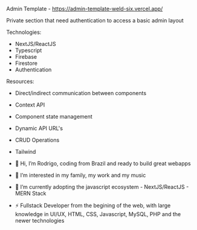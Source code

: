 Admin Template - https://admin-template-weld-six.vercel.app/

Private section that need authentication to access a basic admin layout

Technologies:
- NextJS/ReactJS
- Typescript
- Firebase
- Firestore
- Authentication

Resources:
- Direct/indirect communication between components
- Context API
- Component state management
- Dynamic API URL's
- CRUD Operations
- Tailwind


- 👋 Hi, I’m Rodrigo, coding from Brazil and ready to build great webapps
- 👀 I’m interested in my family, my work and my music
- 🌱 I’m currently adopting the javascript ecosystem - NextJS/ReactJS - MERN Stack
- ⚡ Fullstack Developer from the begining of the web, with large knowledge in UI/UX, HTML, CSS, Javascript, MySQL, PHP and the newer technologies